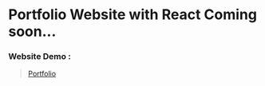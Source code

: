 # Portfolio Website with React Coming soon...

### Website Demo : ###
> [Portfolio](https://s1rbl4ck.netlify.app/)